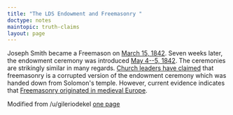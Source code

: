```yaml
---
title: "The LDS Endowment and Freemasonry "
doctype: notes
maintopic: truth-claims
layout: page
---
```


Joseph Smith became a Freemason on [March 15, 1842](https://byustudies.byu.edu/content/volume-4-chapter-32). Seven weeks later, the endowment ceremony was introduced [May 4--5, 1842](https://www.dialoguejournal.com/wp-content/uploads/sbi/articles/Dialogue_V34N0102_87.pdf). The ceremonies are strikingly similar in many regards. [Church leaders have claimed](https://scholarsarchive.byu.edu/cgi/viewcontent.cgi?referer=&httpsredir=1&article=1737&context=byusq) that freemasonry is a corrupted version of the endowment ceremony which was handed down from Solomon's temple. However, current evidence indicates that [Freemasonry originated in medieval Europe](https://en.wikipedia.org/wiki/History_of_Freemasonry#From_origin_to_Grand_Lodge_Freemasonry).

Modified from /u/gileriodekel [one page](https://gileriodekel.com/wp-content/uploads/sites/798/2018/05/Just-One-Page.pdf)
